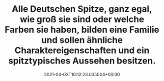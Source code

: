 ---
date: '2021-04-02T10:12:23.005004+00:00'
found_at: '2014-12-15'
found_url: http://www.deutsche-spitze.de/spitz.html
title: Alle Deutschen Spitze, ganz egal, wie groß sie sind oder welche Farben sie
  haben, bilden eine Familie und sollen ähnliche Charaktereigenschaften und ein spitztypisches
  Aussehen besitzen.
---